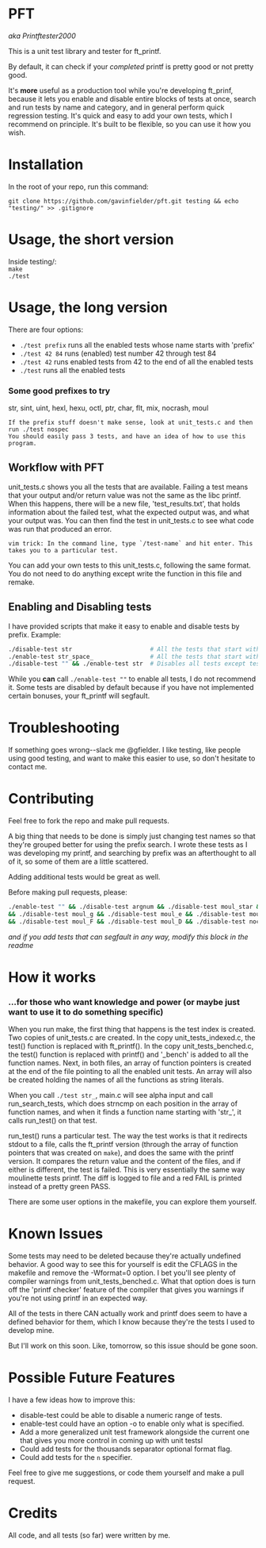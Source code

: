 # PFT
*aka Printftester2000*

This is a unit test library and tester for ft\_printf.  

By default, it can check if your *completed* printf is pretty good or not pretty good.   

It's **more** useful as a production tool while you're developing ft\_prinf, because it lets you enable and disable entire blocks of tests at once, search and run tests by name and category, and in general perform quick regression testing. It's quick and easy to add your own tests, which I recommend on principle. It's built to be flexible, so you can use it how you wish.  

# Installation

In the root of your repo, run this command:

```
git clone https://github.com/gavinfielder/pft.git testing && echo "testing/" >> .gitignore
```

# Usage, the short version

Inside testing/:  
`make`  
`./test`  

# Usage, the long version

There are four options:
 - `./test prefix` runs all the enabled tests whose name starts with 'prefix'
 - `./test 42 84` runs (enabled) test number 42 through test 84
 - `./test 42` runs enabled tests from 42 to the end of all the enabled tests
 - `./test` runs all the enabled tests

### Some good prefixes to try
str, sint, uint, hexl, hexu, octl, ptr, char, flt, mix, nocrash, moul

```
If the prefix stuff doesn't make sense, look at unit_tests.c and then run ./test nospec
You should easily pass 3 tests, and have an idea of how to use this program. 
```

## Workflow with PFT

unit\_tests.c shows you all the tests that are available. Failing a test means that your output and/or return value was not the same as the libc printf. When this happens, there will be a new file, 'test\_results.txt', that holds information about the failed test, what the expected output was, and what your output was. You can then find the test in unit\_tests.c to see what code was run that produced an error.  

```
vim trick: In the command line, type `/test-name` and hit enter. This takes you to a particular test.
```

You can add your own tests to this unit\_tests.c, following the same format. You do not need to do anything except write the function in this file and remake.   

## Enabling and Disabling tests

I have provided scripts that make it easy to enable and disable tests by prefix. Example:

```bash
./disable-test str                      # All the tests that start with 'str' are disabled
./enable-test str_space_                # All the tests that start with 'str_space_' are enabled
./disable-test "" && ./enable-test str  # Disables all tests except tests that start with 'str'
```

While you **can** call `./enable-test ""` to enable all tests, I do not recommend it. Some tests are disabled by default because if you have not implemented certain bonuses, your ft\_printf will segfault.   

# Troubleshooting

If something goes wrong--slack me @gfielder. I like testing, like people using good testing, and want to make this easier to use, so don't hesitate to contact me.  


# Contributing
Feel free to fork the repo and make pull requests.

A big thing that needs to be done is simply just changing test names so that they're grouped better for using the prefix search. I wrote these tests as I was developing my printf, and searching by prefix was an afterthought to all of it, so some of them are a little scattered.  

Adding additional tests would be great as well.  

Before making pull requests, please:

```bash
./enable-test "" && ./disable-test argnum && ./disable-test moul_star && ./disable-test moul_a \
&& ./disable-test moul_g && ./disable-test moul_e && ./disable-test moul_wide \
&& ./disable-test moul_F && ./disable-test moul_D && ./disable-test nocrash
```
*and if you add tests that can segfault in any way, modify this block in the readme*

# How it works
### ...for those who want knowledge and power (or maybe just want to use it to do something specific)

When you run make, the first thing that happens is the test index is created. Two copies of unit\_tests.c are created. In the copy unit\_tests\_indexed.c, the test() function is replaced with ft\_printf(). In the copy unit\_tests\_benched.c, the test() function is replaced with printf() and '\_bench' is added to all the function names. Next, in both files, an array of function pointers is created at the end of the file pointing to all the enabled unit tests.   An array will also be created holding the names of all the functions as string literals.  

When you call `./test str_`, main.c will see alpha input and call run\_search\_tests, which does strncmp on each position in the array of function names, and when it finds a function name starting with 'str\_', it calls run\_test() on that test.  

run\_test() runs a particular test. The way the test works is that it redirects stdout to a file, calls the ft\_printf version (through the array of function pointers that was created on `make`), and does the same with the printf version. It compares the return value and the content of the files, and if either is different, the test is failed. This is very essentially the same way moulinette tests printf. The diff is logged to file and a red FAIL is printed instead of a pretty green PASS.  

There are some user options in the makefile, you can explore them yourself.

# Known Issues

Some tests may need to be deleted because they're actually undefined behavior. A good way to see this for yourself is edit the CFLAGS in the makefile and remove the -Wformat=0 option. I bet you'll see plenty of compiler warnings from unit\_tests\_benched.c. What that option does is turn off the 'printf checker' feature of the compiler that gives you warnings if you're not using printf in an expected way.

All of the tests in there CAN actually work and printf does seem to have a defined behavior for them, which I know because they're the tests I used to develop mine. 

But I'll work on this soon. Like, tomorrow, so this issue should be gone soon. 

# Possible Future Features

I have a few ideas how to improve this:

- disable-test could be able to disable a numeric range of tests.
- enable-test could have an option -o to enable only what is specified.
- Add a more generalized unit test framework alongside the current one that gives you more control in coming up with unit testsl
- Could add tests for the thousands separator optional format flag.
- Could add tests for the `n` specifier.

Feel free to give me suggestions, or code them yourself and make a pull request.  

# Credits

All code, and all tests (so far) were written by me.
